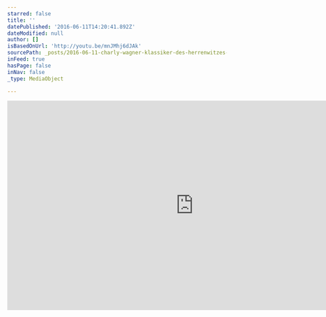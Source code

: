 ```yaml
---
starred: false
title: ''
datePublished: '2016-06-11T14:20:41.892Z'
dateModified: null
author: []
isBasedOnUrl: 'http://youtu.be/mnJMhj6dJAk'
sourcePath: _posts/2016-06-11-charly-wagner-klassiker-des-herrenwitzes-gay-edition-d.md
inFeed: true
hasPage: false
inNav: false
_type: MediaObject

---
```

<iframe src="http://cdn.embedly.com/widgets/media.html?src=https%3A%2F%2Fwww.youtube.com%2Fembed%2FmnJMhj6dJAk%3Ffeature%3Doembed&amp;url=http%3A%2F%2Fwww.youtube.com%2Fwatch%3Fv%3DmnJMhj6dJAk&amp;image=https%3A%2F%2Fi.ytimg.com%2Fvi%2FmnJMhj6dJAk%2Fhqdefault.jpg&amp;key=b7d04c9b404c499eba89ee7072e1c4f7&amp;type=text%2Fhtml&amp;schema=youtube" width="854" height="480" scrolling="no" frameborder="0" allowfullscreen="" style=""></iframe>
